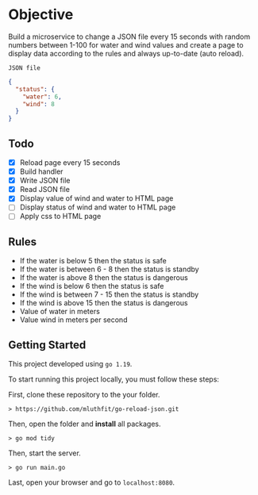 # Objective

Build a microservice to change a JSON file every 15 seconds with random numbers between 1-100 for water and wind values and create a page to display data according to the rules and always up-to-date (auto reload).

`JSON file`

```json
{
  "status": {
    "water": 6,
    "wind": 8
  }
}
```

## Todo

- [x] Reload page every 15 seconds
- [x] Build handler
- [x] Write JSON file
- [x] Read JSON file
- [x] Display value of wind and water to HTML page
- [ ] Display status of wind and water to HTML page
- [ ] Apply css to HTML page

## Rules

- If the water is below 5 then the status is safe
- If the water is between 6 - 8 then the status is standby
- If the water is above 8 then the status is dangerous
- If the wind is below 6 then the status is safe
- If the wind is between 7 - 15 then the status is standby
- If the wind is above 15 then the status is dangerous
- Value of water in meters
- Value wind in meters per second

## Getting Started

This project developed using `go 1.19`.

To start running this project locally, you must follow these steps:

First, clone these repository to the your folder.

```
> https://github.com/mluthfit/go-reload-json.git
```

Then, open the folder and **install** all packages.

```
> go mod tidy
```

Then, start the server.

```
> go run main.go
```

Last, open your browser and go to `localhost:8080`.
